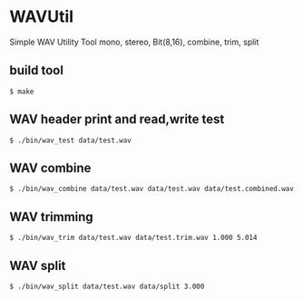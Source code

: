 WAVUtil
=======

Simple WAV Utility Tool
mono, stereo, Bit(8,16), combine, trim, split

## build tool
```
$ make
```

## WAV header print and read,write test
```
$ ./bin/wav_test data/test.wav
```

## WAV combine
```
$ ./bin/wav_combine data/test.wav data/test.wav data/test.combined.wav
```

## WAV trimming
```
$ ./bin/wav_trim data/test.wav data/test.trim.wav 1.000 5.014
```

## WAV split
```
$ ./bin/wav_split data/test.wav data/split 3.000
```
